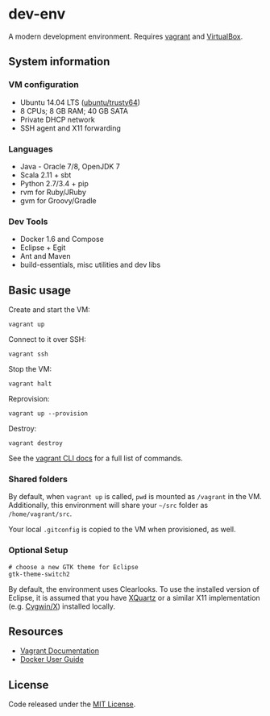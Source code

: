 # dev-env

A modern development environment. Requires [vagrant](http://www.vagrantup.com/downloads.html) and [VirtualBox](https://www.virtualbox.org/wiki/Downloads).

## System information

### VM configuration

  * Ubuntu 14.04 LTS ([ubuntu/trusty64](https://atlas.hashicorp.com/ubuntu/boxes/trusty64))
  * 8 CPUs; 8 GB RAM; 40 GB SATA
  * Private DHCP network
  * SSH agent and X11 forwarding

### Languages

  * Java - Oracle 7/8, OpenJDK 7
  * Scala 2.11 + sbt
  * Python 2.7/3.4 + pip
  * rvm for Ruby/JRuby
  * gvm for Groovy/Gradle

### Dev Tools

  * Docker 1.6 and Compose
  * Eclipse + Egit
  * Ant and Maven
  * build-essentials, misc utilities and dev libs

## Basic usage

Create and start the VM:

    vagrant up

Connect to it over SSH:

    vagrant ssh

Stop the VM:

    vagrant halt

Reprovision:

    vagrant up --provision

Destroy:

    vagrant destroy

See the [vagrant CLI docs](https://docs.vagrantup.com/v2/cli/index.html) for a full list of commands.

### Shared folders

By default, when `vagrant up` is called, `pwd` is mounted as `/vagrant` in the VM. Additionally, this environment will share your `~/src` folder as `/home/vagrant/src`.

Your local `.gitconfig` is copied to the VM when provisioned, as well.

### Optional Setup

    # choose a new GTK theme for Eclipse
    gtk-theme-switch2

By default, the environment uses Clearlooks. To use the installed version of Eclipse, it is assumed that you have [XQuartz](http://xquartz.macosforge.org/landing/) or a similar X11 implementation (e.g. [Cygwin/X](http://en.wikipedia.org/wiki/Cygwin/X)) installed locally.

## Resources

  * [Vagrant Documentation](https://docs.vagrantup.com/v2/)
  * [Docker User Guide](https://docs.docker.com/userguide/)

## License

Code released under the [MIT License](LICENSE).